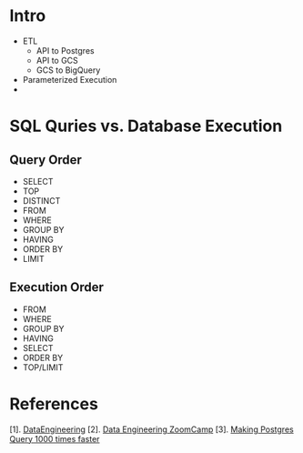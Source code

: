 # Intro
- ETL
	- API to Postgres
	- API to GCS
	- GCS to BigQuery
- Parameterized Execution
- 

# SQL Quries vs. Database Execution

## Query Order
- SELECT
- TOP
- DISTINCT
- FROM 
- WHERE
- GROUP BY
- HAVING
- ORDER BY
- LIMIT

## Execution Order
- FROM
- WHERE
- GROUP BY
- HAVING
- SELECT 
- ORDER BY
- TOP/LIMIT

# References
[1]. [DataEngineering](https://x.com/Al_Grigor/status/1751885423092330579)
[2]. [Data Engineering ZoomCamp](https://github.com/DataTalksClub/data-engineering-zoomcamp/tree/main)
[3]. [Making Postgres Query 1000 times faster](https://mattermost.com/blog/making-a-postgres-query-1000-times-faster/)

